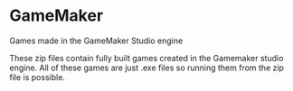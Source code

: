 # GameMaker
Games made in the GameMaker Studio engine

These zip files contain fully built games created in the Gamemaker studio engine. All of these games are just .exe files so running them from the zip file is possible. 
